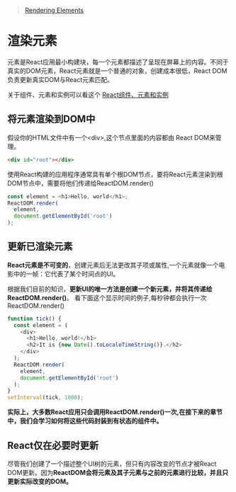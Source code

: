 
>[Rendering Elements](https://facebook.github.io/react/docs/rendering-elements.html)

# 渲染元素

元素是React应用最小构建块，每一个元素都描述了呈现在屏幕上的内容。不同于真实的DOM元素，React元素就是一个普通的对象，创建成本很低，React DOM负责更新真实DOM与React元素匹配。

关于组件、元素和实例可以看这个 [React组件、元素和实例](../React官方博客/React官方博客（二）React组件、元素和实例)

## 将元素渲染到DOM中
假设你的HTML文件中有一个&lt;div&gt;,这个节点里面的内容都由 React DOM来管理。
```html
<div id="root"></div>
```

使用React构建的应用程序通常具有单个根DOM节点，要将React元素渲染到根DOM节点中，需要将他们传递给ReactDOM.render()
```javascript
const element = <h1>Hello, world</h1>;
ReactDOM.render(
  element,
  document.getElementById('root')
);
```

## 更新已渲染元素
**React元素是不可变的**，创建元素后无法更改其子项或属性,一个元素就像一个电影中的一帧：它代表了某个时间点的UI。

根据我们目前的知识，**更新UI的唯一方法是创建一个新元素，并将其传递给ReactDOM.render()**。
看下面这个显示时间的例子,每秒钟都会执行一次ReactDOM.render() 

```javascript
function tick() {
  const element = (
    <div>
      <h1>Hello, world!</h1>
      <h2>It is {new Date().toLocaleTimeString()}.</h2>
    </div>
  );
  ReactDOM.render(
    element,
    document.getElementById('root')
  );
}
setInterval(tick, 1000);
```

**实际上，大多数React应用只会调用ReactDOM.render()一次,在接下来的章节中，我们会学习如何将这些代码封装到有状态的组件中。**

## React仅在必要时更新
尽管我们创建了一个描述整个UI树的元素，但只有内容改变的节点才被React DOM更新。因为**ReactDOM会将元素及其子元素与之前的元素进行比较，并且只更新实际改变的DOM。**




